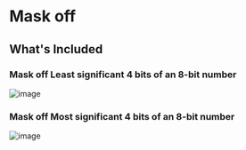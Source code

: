 # Mask off

## What's Included

### Mask off Least significant 4 bits of an 8-bit number

![image](https://user-images.githubusercontent.com/49730521/113189995-7796c600-9279-11eb-8d68-aee19ee13efa.png)

### Mask off Most significant 4 bits of an 8-bit number

![image](https://user-images.githubusercontent.com/49730521/113190020-7fef0100-9279-11eb-8223-aa984b453d9e.png)
